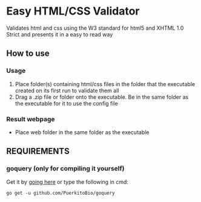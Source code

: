 # Easy HTML/CSS Validator
Validates html and css using the W3 standard for html5 and XHTML 1.0 Strict and presents it in a easy to read way

## How to use
### Usage
1. Place folder(s) containing html/css files in the folder that the executable created on its first run to validate them all
2. Drag a .zip file or folder onto the executable. Be in the same folder as the executable for it to use the config file

### Result webpage
* Place web folder in the same folder as the executable

## REQUIREMENTS

### goquery (only for compiling it yourself)


Get it by [going here](https://github.com/PuerkitoBio/goquery) or type the following in cmd:
```
go get -u github.com/PuerkitoBio/goquery
```
